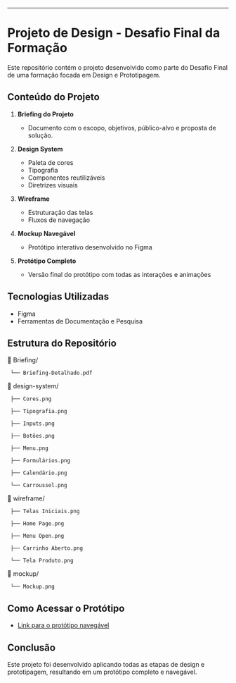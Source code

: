

---

# Projeto de Design - Desafio Final da Formação

Este repositório contém o projeto desenvolvido como parte do Desafio Final de uma formação focada em Design e Prototipagem.

## Conteúdo do Projeto

1. **Briefing do Projeto**
   - Documento com o escopo, objetivos, público-alvo e proposta de solução.

2. **Design System**
   - Paleta de cores
   - Tipografia
   - Componentes reutilizáveis
   - Diretrizes visuais

3. **Wireframe**
   - Estruturação das telas
   - Fluxos de navegação

4. **Mockup Navegável**
   - Protótipo interativo desenvolvido no Figma

5. **Protótipo Completo**
   - Versão final do protótipo com todas as interações e animações

## Tecnologias Utilizadas

- Figma
- Ferramentas de Documentação e Pesquisa

## Estrutura do Repositório

📂 Briefing/

     └── Briefing-Detalhado.pdf

📂 design-system/

     ├── Cores.png
   
     ├── Tipografia.png
   
     ├── Inputs.png
     
     ├── Botões.png

     ├── Menu.png

     ├── Formulários.png
     
     ├── Calendário.png
     
     └── Carroussel.png


📂 wireframe/

     ├── Telas Iniciais.png
   
     ├── Home Page.png

     ├── Menu Open.png
     
     ├── Carrinho Aberto.png
   
     └── Tela Produto.png

📂 mockup/

     └── Mockup.png


## Como Acessar o Protótipo

- [Link para o protótipo navegável](https://www.figma.com/design/VduFZjyzb9fLrJB34gHwiI/Trabalho-final---Ui%2FUx?node-id=32-31&t=uOKDtiIGUUQTjgYQ-1)

## Conclusão

Este projeto foi desenvolvido aplicando todas as etapas de design e prototipagem, resultando em um protótipo completo e navegável.

